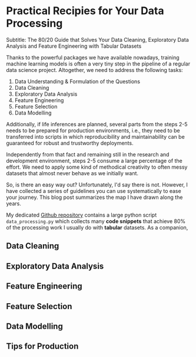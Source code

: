 # Practical Recipies for Your Data Processing

Subtitle: The 80/20 Guide that Solves Your Data Cleaning, Exploratory Data Analysis and Feature Engineering with Tabular Datasets

Thanks to the powerful packages we have available nowadays, training machine learning models is often a very tiny step in the pipeline of a regular data science project. Altogether, we need to address the following tasks:

1. Data Understanding & Formulation of the Questions
2. Data Cleaning
3. Exploratory Data Analysis
4. Feature Engineering
5. Feature Selection
6. Data Modelling

Additionally, if life inferences are planned, several parts from the steps 2-5 needs to be prepared for production environments, i.e., they need to be transferred into scripts in which reproducibility and maintainability can be guaranteed for robust and trustworthy deployments.

Independently from that fact and remaining still in the research and development environment, steps 2-5 consume a large percentage of the effort. We need to apply some kind of methodical creativity to often messy datasets that almost never behave as we initially want.

So, is there an easy way out? Unfortunately, I'd say there is not. However, I have collected a series of guidelines you can use systematically to ease your journey. This blog post summarizes the map I have drawn along the years.

My dedicated [Github repository](https://github.com/mxagar/eda_fe_summary) contains a large python script `data_processing.py` which collects many **code snippets** that achieve 80% of the processing work I usually do with **tabular** datasets. As a companion, 


## Data Cleaning



## Exploratory Data Analysis



## Feature Engineering



## Feature Selection



## Data Modelling



## Tips for Production


